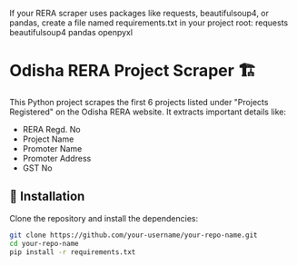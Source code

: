 If your RERA scraper uses packages like requests, beautifulsoup4, or pandas, create a file named requirements.txt in your project root:
requests
beautifulsoup4
pandas
openpyxl

# Odisha RERA Project Scraper 🏗️

This Python project scrapes the first 6 projects listed under "Projects Registered" on the Odisha RERA website. It extracts important details like:

- RERA Regd. No
- Project Name
- Promoter Name
- Promoter Address
- GST No

## 🔧 Installation

Clone the repository and install the dependencies:

```bash
git clone https://github.com/your-username/your-repo-name.git
cd your-repo-name
pip install -r requirements.txt
